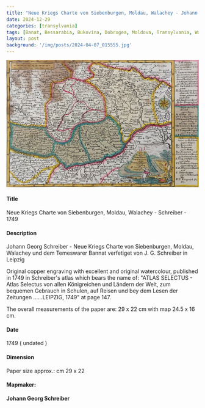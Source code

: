 ```yaml
---
title: "Neue Kriegs Charte von Siebenburgen, Moldau, Walachey - Johann Georg Schreiber - 1749"
date: 2024-12-29
categories: [transylvania]
tags: [Banat, Bessarabia, Bukovina, Dobrogea, Moldova, Transylvania, Wallachia]
layout: post
background: '/img/posts/2024-04-07_015555.jpg'
---
```

![Map](/img/posts/2024-04-07_015555.jpg "Map")
#### Title ####
Neue Kriegs Charte von Siebenburgen, Moldau, Walachey - Schreiber - 1749

#### Description ####
Johann Georg Schreiber - Neue Kriegs Charte von Siebenburgen, Moldau, Walachey und dem Temeswarer Bannat verfetiget von J. G. Schreiber in Leipzig

Original copper engraving with excellent and original watercolour, published in 1749 in Schreiber's atlas which bears the name of: "ATLAS SELECTUS - Atlas Selectus von allen Königreichen und Ländern der Welt, zum bequemen Gebrauch in Schulen, auf Reisen und bey dem Lesen der Zeitungen ......LEIPZIG, 1749" at page 147.

The overall measurements of the paper are: 29 x 22 cm with map 24.5 x 16 cm.

#### Date ####
1749 ( undated )

#### Dimension ####
Paper size approx.: cm 29  x 22

#### Mapmaker: ####
**Johann Georg Schreiber**